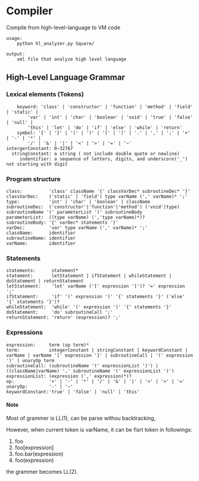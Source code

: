 # Compiler

Compile from high-level-language to VM code

	usage:  
		python hl_analyzer.py Square/

	output:  
		xml file that analyze high level language

## High-Level Language Grammar

### Lexical elements (Tokens)

		keyword: 'class' | 'constructor' | 'function' | 'method' | 'field' | 'static' |  
			'var' | 'int' | 'char' | 'boolean' | 'void' | 'true' | 'false' | 'null' |  
			'this' | 'let' | 'do' | 'if' | 'else' | 'while' | 'return'  
		symbol: '{' | '}' | '(' | ')' | '[' | ']' | '.' | ',' | ';' | '+' | '-' | '*' |  
			'/' | '&' | '|' | '<' | '>' | '=' | '~'  
	intergerConstant: 0~32767  
	  stringConstant: a string ( not include double quote or newline)  
	     indentifier: a sequence of letters, digits, and underscore('_') not starting with digit  
	     

### Program structure

	class:          'class' className '{' classVarDec* subroutineDec* '}'  
	classVarDec:    ('static' | 'field') type varName (',' varName)* ';'  
	type:           'int' | 'char' | 'boolean' | className  
	subroutineDec:  ('constructor'|'function'|'method') ('void'|type) subroutineName '(' parameterList ')' subroutineBody  
	parameterList:  ((type varName) (','type varName)*)?  
	subroutineBody: '{' varDec* statements '}'  
	varDec:         'var' type varName (',' varName)* ';'  
	className:      identifier  
	subroutineName: identifier  
	varName:        identifier  

### Statements

	statements:      statement*
	statement:       letStatement | ifStatement | whileStatement | doStatement | returnStatement
	letStatement:    'let' varName ('[' expression ']')? '=' expression ';'
	ifStatement:     'if' '(' expression ')' '{' statements '}' ('else' '{' statements '}')?
	whileStatement:  'while' '(' expression ')' '{' statements '}'
	doStatement:     'do' subroutineCall ';'
	returnStatement: 'return' (expression)? ';'

### Expressions

	expression:     term (op term)*
	term:           integerConstant | stringConstant | keywordConstant | varName | varName '[' expression ']' | subroutineCall | '(' expression ')' | unaryOp term
	subroutineCall: (subroutineName '(' expressionList ')') | ((className|varName) '.' subroutineName '(' expressionList ')')
	expressionList: (expression (',' expression)*)?
	op:             '+' | '-' | '*' | '/' | '&' | '|' | '<' | '>' | '='
	unaryOp:        '-' | '~'
	keywordConstant:'true' | 'false' | 'null' | 'this'

#### Note

Most of grammer is LL(1), can be parse withou backtracking,

However, when current token is varName, it can be fisrt token in followings:

1. foo
2. foo[expression]
3. foo.bar(expression)
4. foo(expression)

the grammer becomes LL(2).
